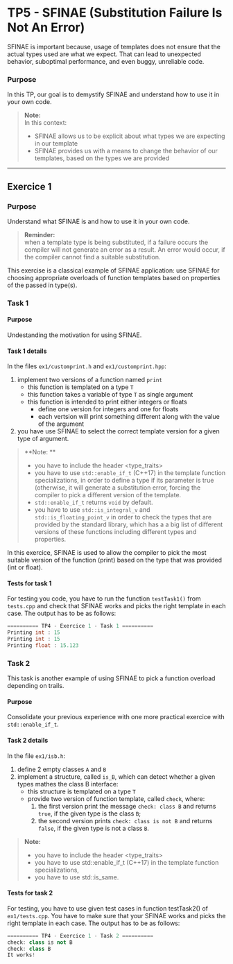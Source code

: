 # TP5 - SFINAE (Substitution Failure Is Not An Error)

SFINAE is important because, usage of templates does not ensure that the actual types used are what we expect. That can lead to unexpected behavior, suboptimal performance, and even buggy, unreliable code.

### Purpose

In this TP, our goal is to demystify SFINAE and understand how to use it in your own code.

> **Note:**  
> In this context:
> - SFINAE allows us to be explicit about what types we are expecting in our template
> - SFINAE provides us with a means to change the behavior of our templates, based on the types we are provided

---

## Exercice 1

### Purpose 

Understand what SFINAE is and how to use it in your own code. 

> **Reminder:**  
> when a template type is being substituted, if a failure occurs the compiler will not generate an error as a result.
> An error would occur, if the compiler cannot find a suitable substitution.

This exercise is a classical example of SFINAE application: use SFINAE for choosing appropriate overloads of function templates based on properties of the passed in type(s).

### Task 1

#### Purpose

Undestanding the motivation for using SFINAE.

#### Task 1 details

In the files `ex1/customprint.h` and `ex1/customprint.hpp`:

1. implement two versions of a function named `print`
    - this function is templated on a type `T`
    - this function takes a variable of type `T` as single argument
    - this function is intended to print either integers or floats
        - define one version for integers and one for floats
        - each vertsion will print something different along with the value of the argument
2. you have use SFINAE to select the correct template version for a given type of argument.

> **Note: **
> - you have to include the header <type_traits>
> - you have to use `std::enable_if_t` (C++17) in the template function specializations, in order to define a type if its parameter is true (otherwise, it will generate a substitution error, forcing the compiler to pick a different version of the template.
> - `std::enable_if_t` returns `void` by default.
> - you have to use `std::is_integral_v` and `std::is_floating_point_v` in order to check the types that are provided by the standard library, which has a a big list of different versions of these functions including different types and properties.

In this exercice, SFINAE is used to allow the compiler to pick the most suitable version of the function (print) based on the type that was provided (int or float).


#### Tests for task 1

For testing you code, you have to run the function `testTask1()` from `tests.cpp` and check that SFINAE works and picks the right template in each case.
The output has to be as follows:

```cpp
========== TP4 - Exercice 1 - Task 1 ==========
Printing int : 15
Printing int : 15
Printing float : 15.123
```

### Task 2

This task is another example of using SFINAE to pick a function overload depending on trails.

#### Purpose

Consolidate your previous experience with one more practical exercice with `std::enable_if_t`. 

#### Task 2 details

In the file `ex1/isb.h`:
1. define 2 empty classes `A` and `B`
2. implement a structure, called `is_B`, which can detect whether a given types mathes the class B interface:
    - this structure is templated on a type `T`
    - provide two version of function template, called `check`, where:
        1. the first version print the message `check: class B` and returns `true`, if the given type is the class `B`;
        2. the second version prints `check: class is not B` and returns `false`, if the given type is not a class `B`.

> **Note:**  
> - you have to include the header <type_traits>
> - you have to use std::enable_if_t (C++17) in the template function specializations,
> - you have to use std::is_same. 

#### Tests for task 2

For testing, you have to use given test cases in function testTask2() of `ex1/tests.cpp`. You have to make sure that your SFINAE works and picks the right template in each case.
The output has to be as follows:

```cpp
========== TP4 - Exercice 1 - Task 2 ==========
check: class is not B
check: class B
It works!
```
